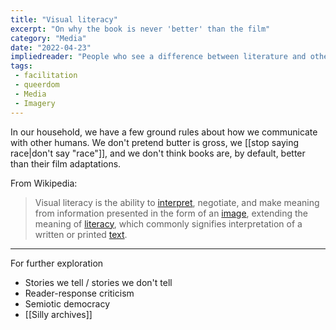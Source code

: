 ```yaml
---
title: "Visual literacy"
excerpt: "On why the book is never 'better' than the film"
category: "Media"
date: "2022-04-23"
impliedreader: "People who see a difference between literature and other forms of storytelling in terms of quality, analytical depth, and cultural, historical, or political relevance."
tags:
 - facilitation
 - queerdom
 - Media
 - Imagery
---  
```

In our household, we have a few ground rules about how we communicate with other humans. We don't pretend butter is gross, we [[stop saying race|don't say "race"]], and we don't think books are, by default, better than their film adaptations. 


<Draft/>

From Wikipedia:

> Visual literacy is the ability to [interpret](https://en.m.wikipedia.org/wiki/Interpreting "Interpreting"), negotiate, and make meaning from information presented in the form of an [image](https://en.m.wikipedia.org/wiki/Image "Image"), extending the meaning of [literacy](https://en.m.wikipedia.org/wiki/Literacy "Literacy"), which commonly signifies interpretation of a written or printed [text](https://en.m.wikipedia.org/wiki/Written_language "Written language").

---

For further exploration
- Stories we tell / stories we don't tell
- Reader-response criticism
- Semiotic democracy
- [[Silly archives]]